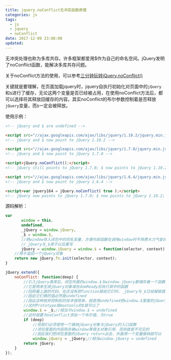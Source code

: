 ```yaml
---
title: jquery.noConflict无冲突函数原理
categories: js
tags:
  - js
  - jquery
  - noConflict
date: 2017-12-09 23:08:08
updated:
---
```


无冲突处理也称为多库共存。许多框架都爱用$作为自己的命名空间。jQuery发明了noConflict函数，能解决多库共存问题。

关于noConflict方法的使用，可以参考[三分钟玩转jQuery.noConflict()](https://www.cnblogs.com/laoyu/p/5189750.html)

关键就是要理解，在页面加载jquery时，jquery自执行初始化对页面中的`jQuery`和`$`进行了缓存，无论这两个变量是否已经被占用，在使用noConflict方法后，都可以选择将其释放回缓存的内容。其实noConflict的布尔参数控制着是否释放`jQuery`变量，而`$`一定会被释放。

使用示例：
```html
<!-- jQuery and $ are undefined -->

<script src="//ajax.googleapis.com/ajax/libs/jquery/1.10.2/jquery.min.js"></script>
<!-- jQuery and $ now point to jQuery 1.10.2 -->

<script src="//ajax.googleapis.com/ajax/libs/jquery/1.7.0/jquery.min.js"></script>
<!-- jQuery and $ now point to jQuery 1.7.0 -->

<script>jQuery.noConflict();</script>
<!-- jQuery still points to jQuery 1.7.0; $ now points to jQuery 1.10.2 -->

<script src="//ajax.googleapis.com/ajax/libs/jquery/1.6.4/jquery.min.js"></script>
<!-- jQuery and $ now point to jQuery 1.6.4 -->

<script>var jquery164 = jQuery.noConflict( true );</script>
<!-- jQuery now points to jQuery 1.7.0; $ now points to jQuery 1.10.2; jquery164 points to jQuery 1.6.4 -->
```

源码解析：
```js
var
       window = this,
       undefined,
       _jQuery = window.jQuery,
       _$ = window.$,
       //把window存入闭包中的同名变量，方便内部函数在调用window时不用费大力气查找它
       //_jQuery与_$用于以后重写
       jQuery = window.jQuery = window.$ = function(selector, context) {
    //用于返回一个jQuery对象
    return new jQuery.fn.init(selector, context);
}

jQuery.extend({
    noConflict: function(deep) {
        //引入jQuery类库后，闭包外面的window.$与window.jQuery都储存着一个函数
        //它是用来生成jQuery对象或在domReady后执行其中的函数
        //回顾最上面的代码，在还没有把function赋给它们时，_jQuery与_$已经被赋值了
        //因此它们俩的值必然是undefined
        //因此这种放弃控制权的技术很简单，就是用undefined把window.$里面的jQuery系的函数清除
        //这时Prototype或mootools的$就可以了
        window.$ = _$;//相当于window.$ = undefined
        //这时就要为noConflict添加一个布尔值，为true
        if (deep)
            //但我们必须使用一个接纳jQuery对象与jQuery的入口函数
            //闭包里面的内容除非被window等宿主对象引用，否则就是不可见的
            //因此我们把闭包里面的jQuery return出去，外面用一个变量接纳就可以
            window.jQuery = _jQuery;//相当window.jQuery = undefined
        return jQuery;
    }
});
```

